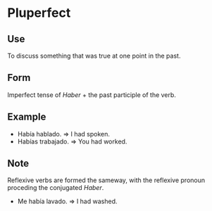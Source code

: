 Pluperfect
==========

Use
---
To discuss something that was true at one point in the past.

Form
----
Imperfect tense of _Haber_ + the past participle of the verb.

Example
-------
 - Había hablado. => I had spoken.
 - Habías trabajado. => You had worked.

Note
----
Reflexive verbs are formed the sameway, with the reflexive pronoun proceding the conjugated _Haber_.
 - Me había lavado. => I had washed.
